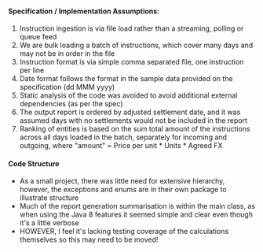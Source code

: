 #### Specification / Implementation Assumptions:
1. Instruction ingestion is via file load rather than a streaming, polling or queue feed
2. We are bulk loading a batch of instructions, which cover many days and may not be in order in the file
3. Instruction format is via simple comma separated file, one instruction per line
4. Date format follows the format in the sample data provided on the specification (dd MMM yyyy)
5. Static analysis of the code was avoided to avoid additional external dependencies (as per the spec)
6. The output report is ordered by adjusted settlement date, and it was assumed days with no settlements would not be included in the report
7. Ranking of entities is based on the sum total amount of the instructions across all days loaded in the batch, separately for incoming and outgoing, where "amount" = Price per unit * Units * Agreed FX

#### Code Structure
* As a small project, there was little need for extensive hierarchy, however, the exceptions and enums are in their own package to illustrate structure
* Much of the report generation summarisation is within the main class, as when using the Java 8 features it seemed simple and clear even though it's a little verbose
* HOWEVER, I feel it's lacking testing coverage of the calculations themselves so this may need to be moved!